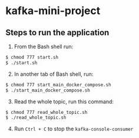 # kafka-mini-project

## Steps to run the application

1. From the Bash shell run:
```bash
$ chmod 777 start.sh
$ ./start.sh
```

2. In another tab of Bash shell, run:
```bash
$ chmod 777 start_main_docker_compose.sh
$ ./start_main_docker_compose.sh
```

3. Read the whole topic, run this command:
```bash
$ chmod 777 read_whole_topic.sh
$ ./read_whole_topic.sh
```


4. Run `Ctrl + C` to stop the `kafka-console-consumer`